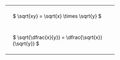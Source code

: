 ---
---

#  
<br>
<style type="text/css">
#T_f23bc th.col_heading {
  text-align: left;
  font-size: 1em;
}
#T_f23bc td {
  text-align: left;
  font-size: 1em;
  padding: 1.5em;
}
#T_f23bc_row0_col0, #T_f23bc_row1_col0 {
  width: 300px;
  white-space: pre-wrap;
}
</style>
<table id="T_f23bc">
  <thead>
  </thead>
  <tbody>
    <tr>
      <td id="T_f23bc_row0_col0" class="data row0 col0" >$ \sqrt{xy} = \sqrt{x} \times \sqrt{y} $</td>
    </tr>
    <tr>
      <td id="T_f23bc_row1_col0" class="data row1 col0" >$ \sqrt{\dfrac{x}{y}} = \dfrac{\sqrt{x}}{\sqrt{y}} $</td>
    </tr>
  </tbody>
</table>
